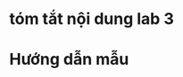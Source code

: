 # tóm tắt nội dung lab 3

<!-- TÓM TẮT NỘI DUNG LAB 3: KIỂU DỮ LIỆU TẬP HỢP, CẤU TRÚC LẶP
MỤC TIÊU

Phân biệt và sử dụng các kiểu dữ liệu tập hợp
Sử dụng thành thạo các lệnh lặp và ngắt vòng lặp


PHẦN I: KIỂU DỮ LIỆU TẬP HỢP
Bài 1 (2 điểm): Thao tác với List

Nội dung: Làm việc với dãy số nguyên
Yêu cầu:

Sắp xếp tăng dần
Tìm phần tử nhỏ nhất
Tính trung bình các số chia hết cho 3


Kiến thức: sort(), vòng lặp for, toán tử %
Nâng cao: Sắp xếp giảm dần

Bài 2 (2 điểm): Thao tác với Dictionary

Nội dung: Quản lý thông tin sinh viên
Yêu cầu:

Nhập họ tên, điểm
Xuất thông tin kèm xếp loại học lực


Thang điểm: Yếu (<5), TB (5-6.9), Khá (7-7.9), Giỏi (8-8.9), Xuất sắc (≥9)
Nâng cao: Quản lý danh sách nhiều sinh viên


PHẦN II: CẤU TRÚC LẶP
Bài 3 (2 điểm): Kiểm tra số nguyên tố

Nội dung: Nhập số và kiểm tra tính nguyên tố
Thuật toán: Dùng vòng lặp while kiểm tra chia hết từ 2 đến n-1
Kỹ thuật: Sử dụng biến flag, lệnh break

Bài 4 (2 điểm): Bảng cửu chương

Nội dung: Xuất bảng cửu chương 1-9
Kỹ thuật: Vòng lặp for lồng nhau
Định dạng: Sử dụng print với format string
Nâng cao: Xuất theo dạng bảng ngang

Bài 5: Giảng viên bổ sung

KIẾN THỨC CHÍNH
1. Kiểu dữ liệu tập hợp:

List: sort(), indexing, slicing
Dictionary: key-value pairs, truy xuất theo key

2. Cấu trúc lặp:

Vòng lặp for: duyệt list, range
Vòng lặp while: điều kiện lặp
Lệnh điều khiển: break, continue

3. Các hàm/phương thức:

sort(), min(), max()
range(), len()
Toán tử % (chia lấy dư)

4. Kỹ thuật lập trình:

Vòng lặp lồng nhau
Biến đếm, biến tổng
Biến flag để kiểm tra điều kiện

Lab này tập trung vào việc thao tác với các cấu trúc dữ liệu cơ bản và làm quen với các thuật toán đơn giản sử dụng vòng lặp. -->

# Hướng dẫn mẫu
<!-- KIỂU DỮ LIỆU TẬP HỢP VÀ CẤU TRÚC LẶP
PHẦN I: KIỂU DỮ LIỆU TẬP HỢP
Bài 1: Thao tác với danh sách điểm số
Đề bài: Viết chương trình thực hiện các thao tác sau với danh sách điểm thi của một lớp:

Sắp xếp theo thứ tự giảm dần và xuất ra màn hình
Xuất điểm cao nhất ra màn hình
Tính và xuất trung bình cộng các điểm >= 8.0

Code mẫu:
python# Bài 1: Thao tác với danh sách điểm số
diem_thi = [8.5, 6.2, 9.1, 7.8, 5.5, 8.9, 6.7, 9.5, 7.2, 8.3]
print("Danh sách điểm ban đầu:", diem_thi)

# Sắp xếp theo thứ tự giảm dần
diem_sap_xep = diem_thi.copy()
diem_sap_xep.sort(reverse=True)
print("Điểm sắp xếp giảm dần:", diem_sap_xep)

# Tìm điểm cao nhất
diem_cao_nhat = max(diem_thi)
print("Điểm cao nhất:", diem_cao_nhat)

# Tính trung bình các điểm >= 8.0
tong_diem_cao = 0
so_luong_diem_cao = 0

for diem in diem_thi:
    if diem >= 8.0:
        tong_diem_cao += diem
        so_luong_diem_cao += 1

if so_luong_diem_cao > 0:
    tb_diem_cao = tong_diem_cao / so_luong_diem_cao
    print(f"Các điểm >= 8.0: {[d for d in diem_thi if d >= 8.0]}")
    print(f"Trung bình các điểm >= 8.0: {tb_diem_cao:.2f}")
else:
    print("Không có điểm nào >= 8.0")

# YÊU CẦU NÂNG CAO: Đếm số học sinh theo từng loại
yeu = len([d for d in diem_thi if d < 5])
tb = len([d for d in diem_thi if 5 <= d < 7])
kha = len([d for d in diem_thi if 7 <= d < 8])
gioi = len([d for d in diem_thi if 8 <= d < 9])
xuat_sac = len([d for d in diem_thi if d >= 9])

print(f"\nThống kê học lực:")
print(f"Yếu (<5): {yeu} học sinh")
print(f"Trung bình (5-6.9): {tb} học sinh") 
print(f"Khá (7-7.9): {kha} học sinh")
print(f"Giỏi (8-8.9): {gioi} học sinh")
print(f"Xuất sắc (>=9): {xuat_sac} học sinh")
Bài 2: Quản lý thông tin sản phẩm
Đề bài: Viết chương trình nhập thông tin sản phẩm gồm: tên, giá, số lượng. Xuất thông tin kèm phân loại giá:

Rẻ: giá < 100,000
Trung bình: 100,000 <= giá < 500,000
Đắt: 500,000 <= giá < 1,000,000
Cao cấp: giá >= 1,000,000

Code mẫu:
python# Bài 2: Quản lý thông tin sản phẩm
def phan_loai_gia(gia):
    if gia < 100000:
        return "Rẻ"
    elif gia < 500000:
        return "Trung bình"
    elif gia < 1000000:
        return "Đắt"
    else:
        return "Cao cấp"

# Nhập thông tin một sản phẩm
print("=== NHẬP THÔNG TIN SẢN PHẨM ===")
ten_sp = input("Tên sản phẩm: ")
gia = float(input("Giá sản phẩm: "))
so_luong = int(input("Số lượng: "))

# Tạo dictionary lưu thông tin
san_pham = {
    "ten": ten_sp,
    "gia": gia,
    "so_luong": so_luong,
    "phan_loai": phan_loai_gia(gia),
    "tong_gia_tri": gia * so_luong
}

# Xuất thông tin
print("\n=== THÔNG TIN SẢN PHẨM ===")
print(f"Tên sản phẩm: {san_pham['ten']}")
print(f"Giá: {san_pham['gia']:,.0f} VNĐ")
print(f"Số lượng: {san_pham['so_luong']}")
print(f"Phân loại: {san_pham['phan_loai']}")
print(f"Tổng giá trị: {san_pham['tong_gia_tri']:,.0f} VNĐ")

# YÊU CẦU NÂNG CAO: Quản lý nhiều sản phẩm
print("\n=== QUẢN LÝ KHO HÀNG ===")
kho_hang = []
so_luong_sp = int(input("Số lượng sản phẩm muốn nhập: "))

for i in range(so_luong_sp):
    print(f"\nSản phẩm thứ {i+1}:")
    ten = input("Tên: ")
    gia = float(input("Giá: "))
    sl = int(input("Số lượng: "))
    
    sp = {
        "ten": ten,
        "gia": gia,
        "so_luong": sl,
        "phan_loai": phan_loai_gia(gia),
        "tong_gia_tri": gia * sl
    }
    kho_hang.append(sp)

# Xuất danh sách và thống kê
print("\n=== DANH SÁCH KHO HÀNG ===")
tong_gia_tri_kho = 0
for i, sp in enumerate(kho_hang, 1):
    print(f"{i}. {sp['ten']} - {sp['gia']:,.0f} VNĐ x{sp['so_luong']} - {sp['phan_loai']}")
    tong_gia_tri_kho += sp['tong_gia_tri']

print(f"\nTổng giá trị kho hàng: {tong_gia_tri_kho:,.0f} VNĐ")
PHẦN II: CẤU TRÚC LẶP
Bài 3: Kiểm tra số hoàn hảo
Đề bài: Viết chương trình kiểm tra một số có phải là số hoàn hảo hay không (số hoàn hảo là số bằng tổng các ước số thực sự của nó, ví dụ: 6 = 1+2+3).
Code mẫu:
python# Bài 3: Kiểm tra số hoàn hảo
def kiem_tra_so_hoan_hao(n):
    if n <= 1:
        return False
    
    tong_uoc = 0
    uoc_so = []
    
    # Tìm tất cả ước số từ 1 đến n//2
    for i in range(1, n//2 + 1):
        if n % i == 0:
            tong_uoc += i
            uoc_so.append(i)
    
    return tong_uoc == n, uoc_so, tong_uoc

# Chương trình chính
print("=== KIỂM TRA SỐ HOÀN HẢO ===")
n = int(input("Nhập một số nguyên dương: "))

la_so_hoan_hao, cac_uoc, tong = kiem_tra_so_hoan_hao(n)

print(f"Các ước số thực sự của {n}: {cac_uoc}")
print(f"Tổng các ước số: {tong}")

if la_so_hoan_hao:
    print(f"{n} là số hoàn hảo")
else:
    print(f"{n} không là số hoàn hảo")

# Tìm các số hoàn hảo từ 1 đến n
print(f"\nCác số hoàn hảo từ 1 đến {n}:")
for i in range(1, n + 1):
    if kiem_tra_so_hoan_hao(i)[0]:
        print(i, end=" ")
print()

# Thông tin: Các số hoàn hảo đầu tiên là: 6, 28, 496, 8128...
Bài 4: Bảng lũy thừa
Đề bài: Viết chương trình xuất bảng lũy thừa từ 1^1 đến 9^9.
Code mẫu:
python# Bài 4: Bảng lũy thừa
import math

print("=== BẢNG LŨY THỪA ===")

# Cách 1: Xuất từng bảng riêng biệt
for co_so in range(1, 10):
    print(f"\nBảng lũy thừa của {co_so}:")
    for mu in range(1, 10):
        ket_qua = co_so ** mu
        print(f"{co_so}^{mu} = {ket_qua}")

print("\n" + "="*80)

# Cách 2: Xuất bảng lũy thừa dạng ngang
print("BẢNG LŨY THỪA DẠNG NGANG:")
print("="*100)

# In header
print("Mũ\\Cơ số", end="")
for co_so in range(1, 10):
    print(f"{co_so:>8}", end="")
print()

print("-" * 80)

# In từng hàng
for mu in range(1, 10):
    print(f"{mu:>8}", end="")
    for co_so in range(1, 10):
        ket_qua = co_so ** mu
        print(f"{ket_qua:>8}", end="")
    print()

print("\n" + "="*80)

# Cách 3: Bảng căn bậc hai (NÂNG CAO)
print("BẢNG CĂN BẬC HAI:")
print("-" * 40)
for i in range(1, 101, 10):  # Từ 1 đến 100, cách 10
    for j in range(i, min(i+10, 101)):
        can_bac_hai = math.sqrt(j)
        print(f"√{j:2} = {can_bac_hai:5.2f}", end="  ")
    print()
Bài 5: Trò chơi đoán số
Đề bài: Viết chương trình trò chơi đoán số từ 1-100. Máy tính tạo số ngẫu nhiên, người dùng đoán, chương trình gợi ý "lớn hơn" hoặc "nhỏ hơn".
Code mẫu:
python# Bài 5: Trò chơi đoán số
import random

def choi_doan_so():
    print("=== TRÒ CHƠI ĐOÁN SỐ ===")
    print("Tôi đã nghĩ ra một số từ 1 đến 100. Hãy đoán xem!")
    
    so_bi_mat = random.randint(1, 100)
    so_lan_doan = 0
    max_lan_doan = 7  # Giới hạn số lần đoán
    
    while so_lan_doan < max_lan_doan:
        try:
            so_doan = int(input(f"\nLần đoán {so_lan_doan + 1}/{max_lan_doan}: "))
            so_lan_doan += 1
            
            if so_doan == so_bi_mat:
                print(f"🎉 Chúc mừng! Bạn đã đoán đúng số {so_bi_mat}")
                print(f"Bạn đã đoán đúng sau {so_lan_doan} lần!")
                return True
            elif so_doan < so_bi_mat:
                print("📈 Số bạn đoán nhỏ hơn số tôi nghĩ!")
            else:
                print("📉 Số bạn đoán lớn hơn số tôi nghĩ!")
                
        except ValueError:
            print("❌ Vui lòng nhập một số nguyên hợp lệ!")
            so_lan_doan -= 1  # Không tính lần nhập sai
    
    print(f"\n😞 Hết lượt đoán! Số tôi nghĩ là: {so_bi_mat}")
    return False

# Chương trình chính
diem_so = 0
tong_game = 0

while True:
    tong_game += 1
    print(f"\n🎮 GAME THỨ {tong_game}")
    
    if choi_doan_so():
        diem_so += 1
    
    print(f"\nTỷ số hiện tại: {diem_so}/{tong_game}")
    
    choi_tiep = input("\nBạn có muốn chơi tiếp không? (y/n): ").lower()
    if choi_tiep != 'y':
        break

print(f"\n🏆 KẾT QUẢ CUỐI GAME:")
print(f"Số game thắng: {diem_so}/{tong_game}")
if tong_game > 0:
    ty_le = (diem_so / tong_game) * 100
    print(f"Tỷ lệ thắng: {ty_le:.1f}%")
print("Cảm ơn bạn đã chơi!")
Bài 6: Tính dãy Fibonacci
Đề bài: Viết chương trình in ra n số đầu tiên của dãy Fibonacci và kiểm tra một số có thuộc dãy Fibonacci hay không.
Code mẫu:
python# Bài 6: Dãy Fibonacci
def tao_day_fibonacci(n):
    """Tạo danh sách n số Fibonacci đầu tiên"""
    if n <= 0:
        return []
    elif n == 1:
        return [0]
    elif n == 2:
        return [0, 1]
    
    fib = [0, 1]
    for i in range(2, n):
        fib.append(fib[i-1] + fib[i-2])
    
    return fib

def kiem_tra_fibonacci(so):
    """Kiểm tra một số có thuộc dãy Fibonacci không"""
    if so < 0:
        return False
    
    a, b = 0, 1
    if so == a or so == b:
        return True
    
    while b < so:
        a, b = b, a + b
    
    return b == so

# Chương trình chính
print("=== DÃY FIBONACCI ===")

# In ra n số Fibonacci đầu tiên
n = int(input("Nhập số lượng số Fibonacci muốn in: "))
day_fib = tao_day_fibonacci(n)
print(f"{n} số Fibonacci đầu tiên:")
print(day_fib)

# Tính tổng các số Fibonacci
tong_fib = sum(day_fib)
print(f"Tổng {n} số Fibonacci đầu tiên: {tong_fib}")

# Kiểm tra số có thuộc dãy Fibonacci không
print("\n=== KIỂM TRA SỐ FIBONACCI ===")
while True:
    try:
        so_kiem_tra = int(input("Nhập số muốn kiểm tra (0 để thoát): "))
        if so_kiem_tra == 0:
            break
            
        if kiem_tra_fibonacci(so_kiem_tra):
            print(f"{so_kiem_tra} thuộc dãy Fibonacci ✓")
        else:
            print(f"{so_kiem_tra} không thuộc dãy Fibonacci ✗")
            
    except ValueError:
        print("Vui lòng nhập số nguyên hợp lệ!")

print("Cảm ơn bạn đã sử dụng chương trình!")
Các bài tập này bao phủ đầy đủ các kiến thức trong Lab 3:

List: sort, min/max, filtering
Dictionary: lưu trữ thông tin có cấu trúc
Vòng lặp: for, while, nested loops
Thuật toán: tìm kiếm, kiểm tra điều kiện
Xử lý ngoại lệ: try-except
Random: tạo số ngẫu nhiên -->